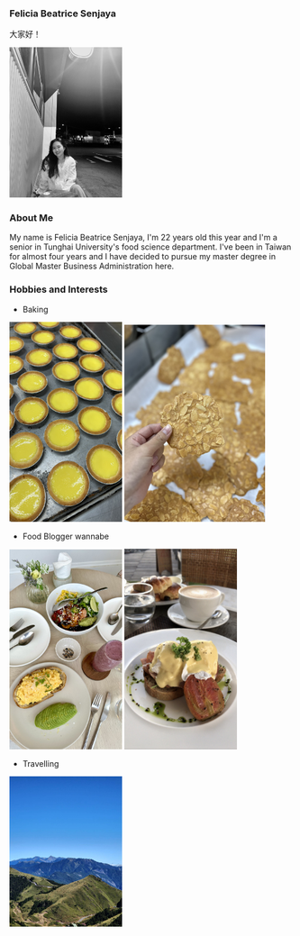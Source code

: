 ### Felicia Beatrice Senjaya
大家好！

<p align="left">
<img src="photo.jpg" width="200">
</p>

### About Me
My name is Felicia Beatrice Senjaya, I'm 22 years old this year and I'm a senior in Tunghai University's food science department. I've been in Taiwan for almost four years and I have decided to pursue my master degree in Global Master Business Administration here.

### Hobbies and Interests
 - Baking
 <p align="left">
<img src="E1F7C287-F0A2-4F7B-8251-DB539347B328.JPG" width="200" align=""> <img src="IMG-1810.jpg" width="250" height="350"> 

 - Food Blogger wannabe
 <p align="left">
<img src="IMG-0727.jpg" width="200" align=""> <img src="3DCF3771-3F92-483E-9DA4-5D7C02DD2045.jpg" width="200">

 - Travelling
<p align="Left">
<img src="1204652.jpg" width="200">


<!--
**fbeatrices/fbeatrices** is a ✨ _special_ ✨ repository because its `README.md` (this file) appears on your GitHub profile.

Here are some ideas to get you started:

- 🔭 I’m currently working on ...
- 🌱 I’m currently learning ...
- 👯 I’m looking to collaborate on ...
- 🤔 I’m looking for help with ...
- 💬 Ask me about ...
- 📫 How to reach me: ...
- 😄 Pronouns: ...
- ⚡ Fun fact: ...
-->
